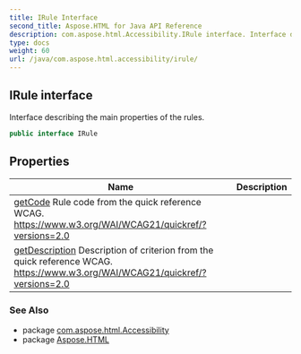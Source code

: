 ```yaml
---
title: IRule Interface
second_title: Aspose.HTML for Java API Reference
description: com.aspose.html.Accessibility.IRule interface. Interface describing the main properties of the rules
type: docs
weight: 60
url: /java/com.aspose.html.accessibility/irule/
---
```

## IRule interface

Interface describing the main properties of the rules.

```java
public interface IRule
```

## Properties

| Name | Description |
| --- | --- |
| [getCode](../../com.aspose.html.accessibility/irule/code/) Rule code from the quick reference WCAG. https://www.w3.org/WAI/WCAG21/quickref/?versions=2.0 |
| [getDescription](../../com.aspose.html.accessibility/irule/description/) Description of criterion from the quick reference WCAG. https://www.w3.org/WAI/WCAG21/quickref/?versions=2.0 |

### See Also

* package [com.aspose.html.Accessibility](../../com.aspose.html.accessibility/)
* package [Aspose.HTML](../../)
